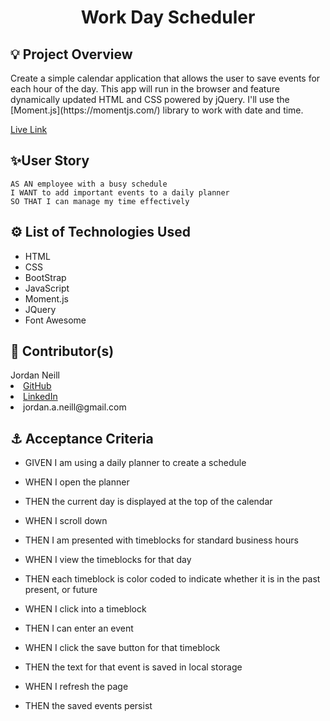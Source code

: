 <h1 align='center'>Work Day Scheduler</h1>
<h2>💡 Project Overview</h2>
<p>Create a simple calendar application that allows the user to save events for each hour of the day. This app will run in the browser and feature dynamically updated HTML and CSS powered by jQuery. I'll use the [Moment.js](https://momentjs.com/) library to work with date and time.

<a href='https://jordanalexis6.github.io/DayScheduler/' target='_blank'>Live Link</a>

</p>

<h2> ✨User Story</h2>

```
AS AN employee with a busy schedule
I WANT to add important events to a daily planner
SO THAT I can manage my time effectively
```

<h2>⚙️ List of Technologies Used</h2>
<ul>
    <li>HTML</li>
    <li>CSS</li>
    <li>BootStrap</li>
    <li>JavaScript</li>
    <li>Moment.js</li>
    <li>JQuery</li>
    <li>Font Awesome</li>

</ul>
<h2>📓 Contributor(s)</h2>
<div>Jordan Neill</div>
    <li><a href='https://github.com/jordanalexis6.github.io' target='_blank'>GitHub</a></li>
    <li><a href='https://www.linkedin.com/in/jordanalexis6' target='_blank'>LinkedIn</a></li>
    <li>jordan.a.neill@gmail.com</li>
</ul>

<h2>⚓ Acceptance Criteria</h2>

- GIVEN I am using a daily planner to create a schedule
- WHEN I open the planner
- THEN the current day is displayed at the top of the calendar

- WHEN I scroll down
- THEN I am presented with timeblocks for standard business hours

- WHEN I view the timeblocks for that day
- THEN each timeblock is color coded to indicate whether it is in the past
  present, or future

- WHEN I click into a timeblock
- THEN I can enter an event

- WHEN I click the save button for that timeblock
- THEN the text for that event is saved in local storage

- WHEN I refresh the page
- THEN the saved events persist
